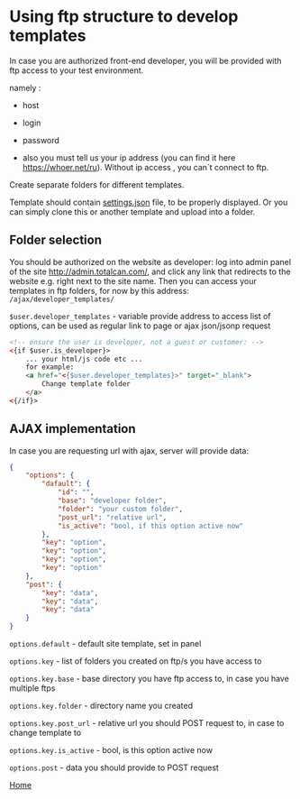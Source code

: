 
# Using ftp structure to develop templates

In case you are authorized front-end developer, you will be provided with ftp access to your test environment.

namely :
- host
- login
- password

- also you must tell us your ip address (you can find it here https://whoer.net/ru). Without ip access , you can`t connect to ftp.

Create separate folders for different templates.

Template should contain [settings.json](../settings/settings.md) file, to be properly displayed.
Or you can simply clone this or another template and upload into a folder.


## Folder selection

You should be authorized on the website as developer: log into admin panel of the site http://admin.totalcan.com/,
and click any link that redirects to the website e.g. right next to the site name.
Then you can access your templates in ftp folders, for now by this address: `/ajax/developer_templates/`

`$user.developer_templates` - variable provide address to access list of options, can be used as regular link to page or ajax json/jsonp request

```html
<!-- ensure the user is developer, not a guest or customer: -->
<{if $user.is_developer}>
    ... your html/js code etc ...
    for example:
    <a href="<{$user.developer_templates}>" target="_blank">
        Change template folder
    </a>
<{/if}>
```


## AJAX implementation

In case you are requesting url with ajax, server will provide data:

```json
{
    "options": {
        "dafault": {
            "id": "",
            "base": "developer folder",
            "folder": "your custom folder",
            "post_url": "relative url",
            "is_active": "bool, if this option active now"
        },
        "key": "option",
        "key": "option",
        "key": "option",
        "key": "option"
    },
    "post": {
        "key": "data",
        "key": "data",
        "key": "data"
    }
}
```


`options.default` - default site template, set in panel

`options.key` - list of folders you created on ftp/s you have access to

`options.key.base` - base directory you have ftp access to, in case you have multiple ftps

`options.key.folder` - directory name you created

`options.key.post_url` - relative url you should POST request to, in case to change template to

`options.key.is_active` - bool, is this option active now

`options.post` - data you should provide to POST request


[Home](../index.md)
